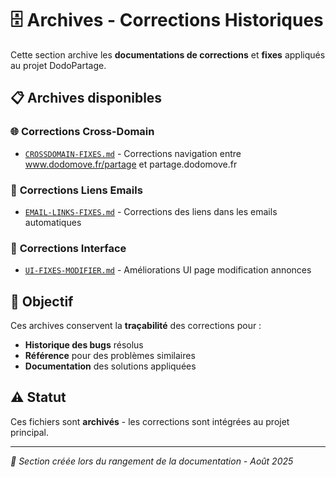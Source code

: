 # 🗄️ Archives - Corrections Historiques

Cette section archive les **documentations de corrections** et **fixes** appliqués au projet DodoPartage.

## 📋 Archives disponibles

### 🌐 **Corrections Cross-Domain**
- [`CROSSDOMAIN-FIXES.md`](CROSSDOMAIN-FIXES.md) - Corrections navigation entre www.dodomove.fr/partage et partage.dodomove.fr

### 📧 **Corrections Liens Emails**
- [`EMAIL-LINKS-FIXES.md`](EMAIL-LINKS-FIXES.md) - Corrections des liens dans les emails automatiques

### 🎨 **Corrections Interface**
- [`UI-FIXES-MODIFIER.md`](UI-FIXES-MODIFIER.md) - Améliorations UI page modification annonces

## 🎯 Objectif

Ces archives conservent la **traçabilité** des corrections pour :
- **Historique des bugs** résolus
- **Référence** pour des problèmes similaires
- **Documentation** des solutions appliquées

## ⚠️ Statut

Ces fichiers sont **archivés** - les corrections sont intégrées au projet principal.

---

*📅 Section créée lors du rangement de la documentation - Août 2025*
